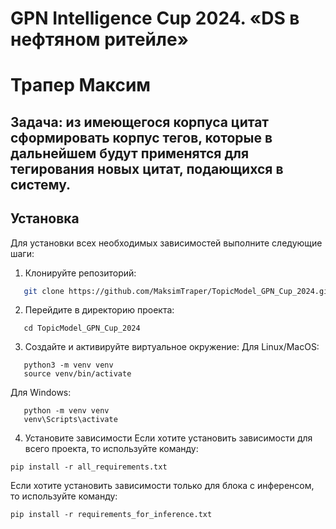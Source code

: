 # GPN Intelligence Cup 2024. «DS в нефтяном ритейле»
# Трапер Максим

## Задача: из имеющегося корпуса цитат сформировать корпус тегов, которые в дальнейшем будут применятся для тегирования новых цитат, подающихся в систему.

## Установка

Для установки всех необходимых зависимостей выполните следующие шаги:

1. Клонируйте репозиторий:
```bash
   git clone https://github.com/MaksimTraper/TopicModel_GPN_Cup_2024.git
```

2. Перейдите в директорию проекта:
```
   cd TopicModel_GPN_Cup_2024
```

3. Создайте и активируйте виртуальное окружение:
Для Linux/MacOS:
```
   python3 -m venv venv
   source venv/bin/activate
```

Для Windows:
```
   python -m venv venv
   venv\Scripts\activate
```

4. Установите зависимости
Если хотите установить зависимости для всего проекта, то используйте команду:
```
pip install -r all_requirements.txt
```

Если хотите установить зависимости только для блока с инференсом, то используйте команду:
```
pip install -r requirements_for_inference.txt
```
